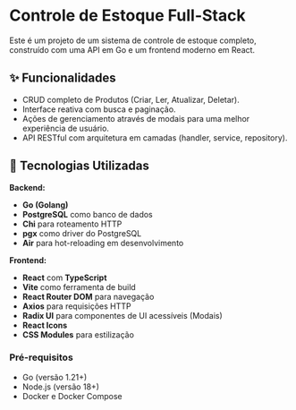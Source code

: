 # Controle de Estoque Full-Stack

Este é um projeto de um sistema de controle de estoque completo, construído com uma API em Go e um frontend moderno em React.

## ✨ Funcionalidades

- CRUD completo de Produtos (Criar, Ler, Atualizar, Deletar).
- Interface reativa com busca e paginação.
- Ações de gerenciamento através de modais para uma melhor experiência de usuário.
- API RESTful com arquitetura em camadas (handler, service, repository).

## 🚀 Tecnologias Utilizadas

**Backend:**
- **Go (Golang)**
- **PostgreSQL** como banco de dados
- **Chi** para roteamento HTTP
- **pgx** como driver do PostgreSQL
- **Air** para hot-reloading em desenvolvimento

**Frontend:**
- **React** com **TypeScript**
- **Vite** como ferramenta de build
- **React Router DOM** para navegação
- **Axios** para requisições HTTP
- **Radix UI** para componentes de UI acessíveis (Modais)
- **React Icons**
- **CSS Modules** para estilização

### Pré-requisitos
- Go (versão 1.21+)
- Node.js (versão 18+)
- Docker e Docker Compose
